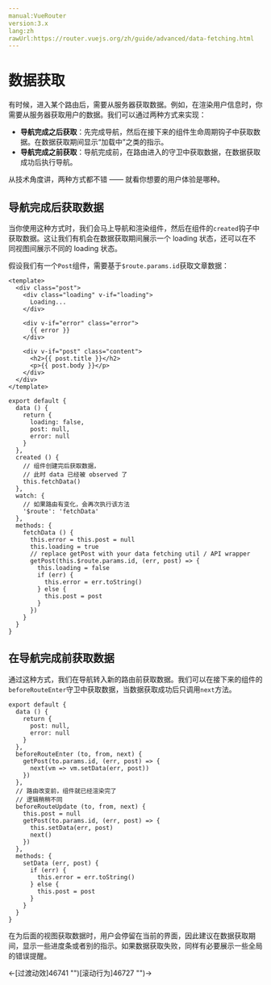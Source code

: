 ```yaml
---
manual:VueRouter
version:3.x
lang:zh
rawUrl:https://router.vuejs.org/zh/guide/advanced/data-fetching.html
---
```



# 数据获取<a name="数据获取"></a>


有时候，进入某个路由后，需要从服务器获取数据。例如，在渲染用户信息时，你需要从服务器获取用户的数据。我们可以通过两种方式来实现：


* **导航完成之后获取**：先完成导航，然后在接下来的组件生命周期钩子中获取数据。在数据获取期间显示“加载中”之类的指示。
* **导航完成之前获取**：导航完成前，在路由进入的守卫中获取数据，在数据获取成功后执行导航。


从技术角度讲，两种方式都不错 —— 就看你想要的用户体验是哪种。


## 导航完成后获取数据<a name="导航完成后获取数据"></a>


当你使用这种方式时，我们会马上导航和渲染组件，然后在组件的`created`钩子中获取数据。这让我们有机会在数据获取期间展示一个 loading 状态，还可以在不同视图间展示不同的 loading 状态。



假设我们有一个`Post`组件，需要基于`$route.params.id`获取文章数据：


```
<template>
  <div class="post">
    <div class="loading" v-if="loading">
      Loading...
    </div>

    <div v-if="error" class="error">
      {{ error }}
    </div>

    <div v-if="post" class="content">
      <h2>{{ post.title }}</h2>
      <p>{{ post.body }}</p>
    </div>
  </div>
</template>

```


```
export default {
  data () {
    return {
      loading: false,
      post: null,
      error: null
    }
  },
  created () {
    // 组件创建完后获取数据，
    // 此时 data 已经被 observed 了
    this.fetchData()
  },
  watch: {
    // 如果路由有变化，会再次执行该方法
    '$route': 'fetchData'
  },
  methods: {
    fetchData () {
      this.error = this.post = null
      this.loading = true
      // replace getPost with your data fetching util / API wrapper
      getPost(this.$route.params.id, (err, post) => {
        this.loading = false
        if (err) {
          this.error = err.toString()
        } else {
          this.post = post
        }
      })
    }
  }
}

```


## 在导航完成前获取数据<a name="在导航完成前获取数据"></a>


通过这种方式，我们在导航转入新的路由前获取数据。我们可以在接下来的组件的`beforeRouteEnter`守卫中获取数据，当数据获取成功后只调用`next`方法。


```
export default {
  data () {
    return {
      post: null,
      error: null
    }
  },
  beforeRouteEnter (to, from, next) {
    getPost(to.params.id, (err, post) => {
      next(vm => vm.setData(err, post))
    })
  },
  // 路由改变前，组件就已经渲染完了
  // 逻辑稍稍不同
  beforeRouteUpdate (to, from, next) {
    this.post = null
    getPost(to.params.id, (err, post) => {
      this.setData(err, post)
      next()
    })
  },
  methods: {
    setData (err, post) {
      if (err) {
        this.error = err.toString()
      } else {
        this.post = post
      }
    }
  }
}

```



在为后面的视图获取数据时，用户会停留在当前的界面，因此建议在数据获取期间，显示一些进度条或者别的指示。如果数据获取失败，同样有必要展示一些全局的错误提醒。





←[过渡动效]46741 "")[滚动行为]46727 "")→





